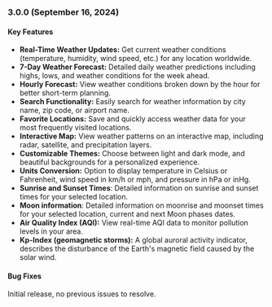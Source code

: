 ### 3.0.0 (September 16, 2024)

#### Key Features

- **Real-Time Weather Updates:**
  Get current weather conditions (temperature, humidity, wind speed, etc.) for any location worldwide.
- **7-Day Weather Forecast:**
  Detailed daily weather predictions including highs, lows, and weather conditions for the week ahead.
- **Hourly Forecast:**
  View weather conditions broken down by the hour for better short-term planning.
- **Search Functionality:**
  Easily search for weather information by city name, zip code, or airport name.
- **Favorite Locations:**
  Save and quickly access weather data for your most frequently visited locations.
- **Interactive Map:**
  View weather patterns on an interactive map, including radar, satellite, and precipitation layers.
- **Customizable Themes:**
  Choose between light and dark mode, and beautiful backgrounds for a personalized experience.
- **Units Conversion:**
  Option to display temperature in Celsius or Fahrenheit, wind speed in km/h or mph, and pressure in hPa or inHg.
- **Sunrise and Sunset Times**:
  Detailed information on sunrise and sunset times for your selected location.
- **Moon information**:
  Detailed information on moonrise and moonset times for your selected location, current and next Moon phases dates.
- **Air Quality Index (AQI):**
  View real-time AQI data to monitor pollution levels in your area.
- **Kp-Index (geomagnetic storms):**
  A global auroral activity indicator, describes the disturbance of the Earth's magnetic field caused by the solar wind.

#### Bug Fixes

Initial release, no previous issues to resolve.
